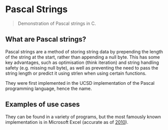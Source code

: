 # Pascal Strings
> Demonstration of Pascal strings in C.

## What are Pascal strings?

Pascal strings are a method of storing string data by prepending the length of the string at the start, rather than appending a null byte. This has some key advantages, such as optimisation (think iteration) and string handling safety (e.g. missing null byte), as well as preventing the need to pass the string length or predict it using strlen when using certain functions.

They were first implemented in the UCSD implementation of the Pascal programming language, hence the name.

## Examples of use cases

They can be found in a variety of programs, but the most famously known implementation is in Microsoft Excel (accurate as of [2010](https://stackoverflow.com/questions/492384/how-to-find-the-size-of-an-array-from-a-pointer-pointing-to-the-first-element-a#comment3358256_492428)).
